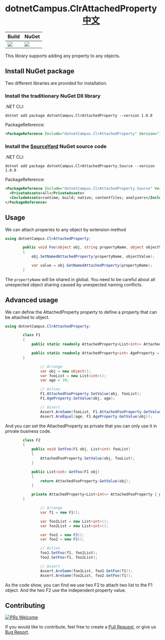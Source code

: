 # dotnetCampus.ClrAttachedProperty 　　　　　　　　　[中文](https://github.com/dotnet-campus/dotnetCampus.ClrAttachedProperty/blob/master/README.zh-cn.md)

| Build | NuGet |
|--|--|
|![](https://github.com/dotnet-campus/dotnetCampus.ClrAttachedProperty/workflows/.NET%20Core/badge.svg)|[![](https://img.shields.io/nuget/v/dotnetCampus.ClrAttachedProperty.svg)](https://www.nuget.org/packages/dotnetCampus.ClrAttachedProperty)|

This library supports adding any property to any objects.


## Install NuGet package

Two different libraries are provided for installation.

### Install the traditionary NuGet Dll library

.NET CLI:

```
dotnet add package dotnetCampus.ClrAttachedProperty --version 1.0.0
```

PackageReference:

```xml
<PackageReference Include="dotnetCampus.ClrAttachedProperty" Version="1.0.0" />
```

### Install the [SourceYard](https://github.com/dotnet-campus/SourceYard) NuGet source code

.NET CLI:

```
dotnet add package dotnetCampus.ClrAttachedProperty.Source --version 1.0.0
```

PackageReference:

```xml
<PackageReference Include="dotnetCampus.ClrAttachedProperty.Source" Version="1.0.0">
  <PrivateAssets>all</PrivateAssets>
  <IncludeAssets>runtime; build; native; contentfiles; analyzers</IncludeAssets>
</PackageReference>
```

## Usage

We can attach properies to any object by extension method

```csharp
using dotnetCampus.ClrAttachedProperty;

        public void Foo(object obj, string propertyName, object objectValue)
        {
            obj.SetNamedAttachedProperty(propertyName, objectValue);

            var value = obj.GetNamedAttachedProperty(propertyName);
        }
```

The `propertyName` will be shared in global. You need to be careful about all unexpected object sharing caused by unexpected naming conflicts.

## Advanced usage

We can define the AttachedProperty property to define a property that can be attached to object.

```csharp
using dotnetCampus.ClrAttachedProperty;

        class F1
        {
            public static readonly AttachedProperty<List<int>> AttachedFooProperty = new AttachedProperty<List<int>>();

            public static readonly AttachedProperty<int> AgeProperty = new AttachedProperty<int>();
        }

                // Arrange
                var obj = new object();
                var fooList = new List<int>();
                var age = 10;

                // Action
                F1.AttachedFooProperty.SetValue(obj, fooList);
                F1.AgeProperty.SetValue(obj, age);

                // Assert
                Assert.AreSame(fooList, F1.AttachedFooProperty.GetValue(obj));
                Assert.AreEqual(age, F1.AgeProperty.GetValue(obj));
```

And you can set the AttachedProperty as private that you can only use it in private business code.

```csharp
        class F2
        {
            public void SetFoo(F1 obj, List<int> fooList)
            {
                AttachedFooProperty.SetValue(obj, fooList);
            }

            public List<int> GetFoo(F1 obj)
            {
                return AttachedFooProperty.GetValue(obj);
            }

            private AttachedProperty<List<int>> AttachedFooProperty { get; } = new AttachedProperty<List<int>>();
        }

                // Arrange
                var f1 = new F1();

                var foo1List = new List<int>();
                var foo2List = new List<int>();

                var foo1 = new F2();
                var foo2 = new F2();

                // Action
                foo1.SetFoo(f1, foo1List);
                foo2.SetFoo(f1, foo2List);

                // Assert
                Assert.AreSame(foo1List, foo1.GetFoo(f1));
                Assert.AreSame(foo2List, foo2.GetFoo(f1));
```

As the code show, you can find we use two F2 to attach two list to the F1 object. And the two F2 use the independent property value.

## Contributing

[![PRs Welcome](https://img.shields.io/badge/PRs-welcome-brightgreen.svg?style=flat-square)](https://github.com/dotnet-campus/dotnetCampus.ClrAttachedProperty/pulls)

If you would like to contribute, feel free to create a [Pull Request](https://github.com/dotnet-campus/dotnetCampus.ClrAttachedProperty/pulls), or give us [Bug Report](https://github.com/dotnet-campus/dotnetCampus.ClrAttachedProperty/issues/new).
